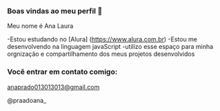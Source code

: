 ### Boas vindas ao meu perfil 🦋

Meu nome é Ana Laura 

-Estou estudando no [Alura] (https://www.alura.com.br)
-Estou me desenvolvendo na linguagem javaScript
-utilizo esse espaço para minha orgnização e compartilhamento dos meus projetos desenvolvidos 

### Você entrar em contato comigo:

anaprado013013013@gmail.com

@praadoana_
